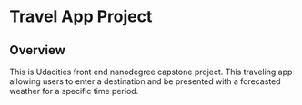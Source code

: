# Travel App Project

## Overview
This is Udacities front end nanodegree capstone project. This traveling app allowing users to 
enter a destination and be presented with a forecasted weather for a specific time period.

